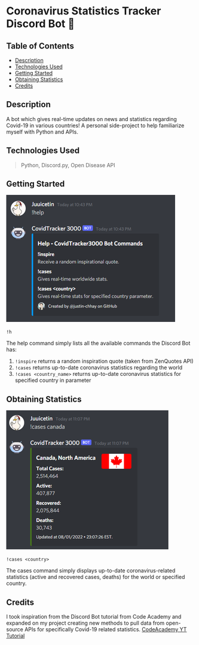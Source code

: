 # Coronavirus Statistics Tracker Discord Bot 🤖
## Table of Contents
- [Description](#desc)
- [Technologies Used](#tech)
- [Getting Started](#start)
- [Obtaining Statistics](#stats)
- [Credits](#credits)

## Description <a name="desc"></a>
A bot which gives real-time updates on news and statistics regarding Covid-19 in various countries! A personal side-project to help familiarize myself with Python and APIs.
## Technologies Used <a name="tech"></a>
> Python, Discord.py, Open Disease API
## Getting Started <a name="start"></a>
![Help Command](images/help_command.png)

` !h `

The help command simply lists all the available commands the Discord Bot has:
1. `!inspire` returns a random inspiration quote (taken from ZenQuotes API)
2. `!cases` returns up-to-date coronavirus statistics regarding the world
3. `!cases <country_name>` returns up-to-date coronavirus statistics for specified country in parameter

## Obtaining Statistics <a name="stats"></a>
![Cases Cmd](images/cases_command.png)

` !cases <country> `

The cases command simply displays up-to-date coronavirus-related statistics (active and recovered cases, deaths) for the world or specified country.

## Credits <a name="credits"></a>
I took inspiration from the Discord Bot tutorial from Code Academy and expanded on my project creating new methods to pull data from open-source APIs for specifically Covid-19 related statistics.
[CodeAcademy YT Tutorial](https://www.youtube.com/watch?v=SPTfmiYiuok)
